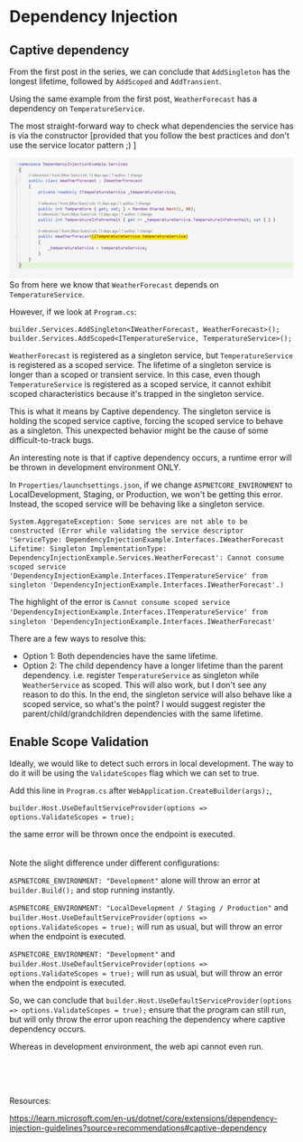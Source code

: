 # Dependency Injection

## Captive dependency
From the first post in the series, we can conclude that `AddSingleton` has the longest lifetime, followed by `AddScoped` and `AddTransient`. 

Using the same example from the first post, `WeatherForecast` has a dependency on `TemperatureService`.

The most straight-forward way to check what dependencies the service has is via the constructor [provided that you follow the best practices and don't use the service locator pattern ;) ] 

![Alt text](assets/image.png)
So from here we know that `WeatherForecast` depends on `TemperatureService`. 

However, if we look at `Program.cs`:
```
builder.Services.AddSingleton<IWeatherForecast, WeatherForecast>();
builder.Services.AddScoped<ITemperatureService, TemperatureService>();
```

`WeatherForecast` is registered as a singleton service, but `TemperatureService` is registered as a scoped service. The lifetime of a singleton service is longer than a scoped or transient service. In this case, even though `TemperatureService` is registered as a scoped service, it cannot exhibit scoped characteristics because it's trapped in the singleton service. 

This is what it means by Captive dependency. The singleton service is holding the scoped service captive, forcing the scoped service to behave as a singleton. This unexpected behavior might be the cause of some difficult-to-track bugs.

An interesting note is that if captive dependency occurs, a runtime error will be thrown in development environment ONLY. 

In `Properties/launchsettings.json`, if we change `ASPNETCORE_ENVIRONMENT` to LocalDevelopment, Staging, or Production, we won't be getting this error. Instead, the scoped service will be behaving like a singleton service. 

```
System.AggregateException: Some services are not able to be constructed (Error while validating the service descriptor 'ServiceType: DependencyInjectionExample.Interfaces.IWeatherForecast Lifetime: Singleton ImplementationType: DependencyInjectionExample.Services.WeatherForecast': Cannot consume scoped service 'DependencyInjectionExample.Interfaces.ITemperatureService' from singleton 'DependencyInjectionExample.Interfaces.IWeatherForecast'.)
```
The highlight of the error is  `Cannot consume scoped service 'DependencyInjectionExample.Interfaces.ITemperatureService' from singleton 'DependencyInjectionExample.Interfaces.IWeatherForecast'`

There are a few ways to resolve this: 
- Option 1: Both dependencies have the same lifetime. 
- Option 2: The child dependency have a longer lifetime than the parent dependency. 
    i.e. register `TemperatureService` as singleton while `WeatherService` as scoped. This will also work, but I don't see any reason to do this. In the end, the singleton service will also behave like a scoped service, so what's the point? I would suggest register the parent/child/grandchildren dependencies with the same lifetime. 


## Enable Scope Validation

Ideally, we would like to detect such errors in local development. The way to do it will be using the `ValidateScopes` flag which we can set to true. 


Add this line in `Program.cs` after `WebApplication.CreateBuilder(args);`,
```
builder.Host.UseDefaultServiceProvider(options => options.ValidateScopes = true);
```
the same error will be thrown once the endpoint is executed. 
<br>
<br>
<br>
Note the slight difference under different configurations:

`ASPNETCORE_ENVIRONMENT: "Development"` alone will throw an error at `builder.Build();` and stop running instantly.

`ASPNETCORE_ENVIRONMENT: "LocalDevelopment / Staging / Production"` and `builder.Host.UseDefaultServiceProvider(options => options.ValidateScopes = true);` will run as usual, but will throw an error when the endpoint is executed. 

`ASPNETCORE_ENVIRONMENT: "Development"` and `builder.Host.UseDefaultServiceProvider(options => options.ValidateScopes = true);` will run as usual, but will throw an error when the endpoint is executed. 

So, we can conclude that `builder.Host.UseDefaultServiceProvider(options => options.ValidateScopes = true);` ensure that the program can still run, but will only throw the error upon reaching the dependency where captive dependency occurs.

Whereas in development environment, the web api cannot even run. 

<br>
<br>
<br>


Resources:

https://learn.microsoft.com/en-us/dotnet/core/extensions/dependency-injection-guidelines?source=recommendations#captive-dependency
